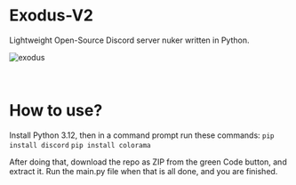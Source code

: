 # Exodus-V2
Lightweight Open-Source Discord server nuker written in Python.

![exodus](https://github.com/user-attachments/assets/8b2719ea-e63f-4f25-beea-d9cc5433c5ab)

<br>

# How to use?

Install Python 3.12, then in a command prompt run these commands:
```pip install discord```
```pip install colorama```

After doing that, download the repo as ZIP from the green Code button, and extract it.
Run the main.py file when that is all done, and you are finished.
